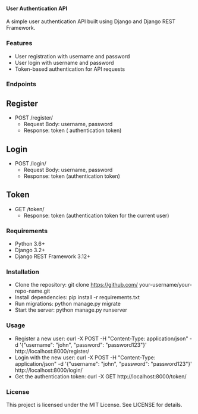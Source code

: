 #### User Authentication API
A simple user authentication API built using Django and Django REST Framework.

### Features
- User registration with username and password
- User login with username and password
- Token-based authentication for API requests

### Endpoints
## Register
- POST /register/
  - Request Body: username, password
  - Response: token ( authentication token)

## Login
- POST /login/
  - Request Body: username, password
  - Response: token (authentication token)

## Token
- GET /token/
  - Response: token (authentication token for the current user)

### Requirements
- Python 3.6+
- Django 3.2+
- Django REST Framework 3.12+

### Installation
- Clone the repository: git clone https://github.com/ your-username/your-repo-name.git
- Install dependencies: pip install -r requirements.txt
- Run migrations: python manage.py migrate
- Start the server: python manage.py runserver

### Usage
- Register a new user: curl -X POST -H "Content-Type: application/json" -d '{"username": "john", "password": "password123"}' http://localhost:8000/register/
- Login with the new user: curl -X POST -H "Content-Type: application/json" -d '{"username": "john", "password": "password123"}' http://localhost:8000/login/
- Get the authentication token: curl -X GET http://localhost:8000/token/

### License
This project is licensed under the MIT License. See LICENSE for details.
